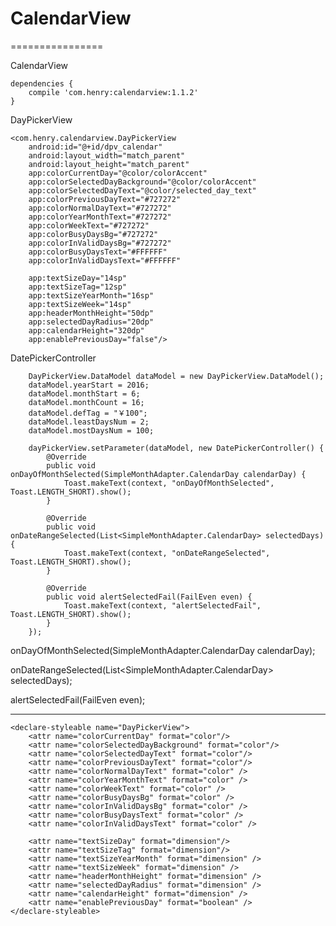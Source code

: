 # CalendarView
================

CalendarView
 
	dependencies {
	    compile 'com.henry:calendarview:1.1.2'
	}
 
DayPickerView


    <com.henry.calendarview.DayPickerView
        android:id="@+id/dpv_calendar"
        android:layout_width="match_parent"
        android:layout_height="match_parent"
        app:colorCurrentDay="@color/colorAccent"
        app:colorSelectedDayBackground="@color/colorAccent"
        app:colorSelectedDayText="@color/selected_day_text"
        app:colorPreviousDayText="#727272"
        app:colorNormalDayText="#727272"
        app:colorYearMonthText="#727272"
        app:colorWeekText="#727272"
        app:colorBusyDaysBg="#727272"
        app:colorInValidDaysBg="#727272"
        app:colorBusyDaysText="#FFFFFF"
        app:colorInValidDaysText="#FFFFFF"

        app:textSizeDay="14sp"
        app:textSizeTag="12sp"
        app:textSizeYearMonth="16sp"
        app:textSizeWeek="14sp"
        app:headerMonthHeight="50dp"
        app:selectedDayRadius="20dp"
        app:calendarHeight="320dp"
        app:enablePreviousDay="false"/>
         


DatePickerController

        DayPickerView.DataModel dataModel = new DayPickerView.DataModel();
        dataModel.yearStart = 2016;
        dataModel.monthStart = 6;
        dataModel.monthCount = 16;
        dataModel.defTag = "￥100";
        dataModel.leastDaysNum = 2;
        dataModel.mostDaysNum = 100;

		dayPickerView.setParameter(dataModel, new DatePickerController() {
            @Override
            public void onDayOfMonthSelected(SimpleMonthAdapter.CalendarDay calendarDay) {
                Toast.makeText(context, "onDayOfMonthSelected", Toast.LENGTH_SHORT).show();
            }

            @Override
            public void onDateRangeSelected(List<SimpleMonthAdapter.CalendarDay> selectedDays) {
                Toast.makeText(context, "onDateRangeSelected", Toast.LENGTH_SHORT).show();
            }

            @Override
            public void alertSelectedFail(FailEven even) {
                Toast.makeText(context, "alertSelectedFail", Toast.LENGTH_SHORT).show();
            }
        });

onDayOfMonthSelected(SimpleMonthAdapter.CalendarDay calendarDay);          

onDateRangeSelected(List<SimpleMonthAdapter.CalendarDay> selectedDays);    

alertSelectedFail(FailEven even);										   

---

    <declare-styleable name="DayPickerView">
        <attr name="colorCurrentDay" format="color"/>               
        <attr name="colorSelectedDayBackground" format="color"/>    
        <attr name="colorSelectedDayText" format="color"/>          
        <attr name="colorPreviousDayText" format="color"/>          
        <attr name="colorNormalDayText" format="color" />           
        <attr name="colorYearMonthText" format="color" />          
        <attr name="colorWeekText" format="color" />                
        <attr name="colorBusyDaysBg" format="color" />              
        <attr name="colorInValidDaysBg" format="color" />           
        <attr name="colorBusyDaysText" format="color" />           
        <attr name="colorInValidDaysText" format="color" />         

        <attr name="textSizeDay" format="dimension"/>              
        <attr name="textSizeTag" format="dimension"/>              
        <attr name="textSizeYearMonth" format="dimension" />       
        <attr name="textSizeWeek" format="dimension" />             
        <attr name="headerMonthHeight" format="dimension" />       
        <attr name="selectedDayRadius" format="dimension" />       
        <attr name="calendarHeight" format="dimension" />          
        <attr name="enablePreviousDay" format="boolean" />         
	</declare-styleable>
